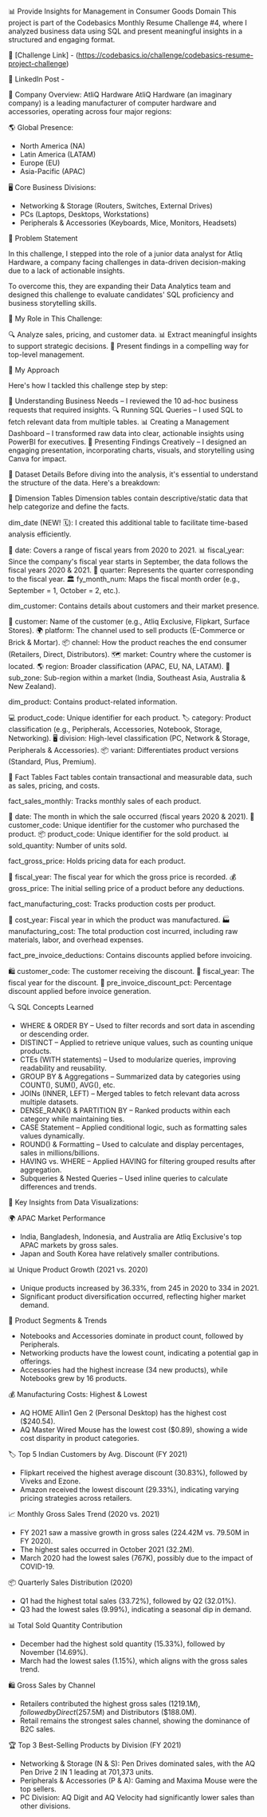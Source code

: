 📊 Provide Insights for Management in Consumer Goods Domain
This project is part of the Codebasics Monthly Resume Challenge #4, where I analyzed business data using SQL and present meaningful insights in a structured and engaging format.

📌 [Challenge Link] - (https://codebasics.io/challenge/codebasics-resume-project-challenge)

🔗 LinkedIn Post -

🏢 Company Overview: AtliQ Hardware
AtliQ Hardware (an imaginary company) is a leading manufacturer of computer hardware and accessories, operating across four major regions:

🌎 Global Presence:
  * North America (NA)
  * Latin America (LATAM)
  * Europe (EU)
  * Asia-Pacific (APAC)

🖥️ Core Business Divisions:
  * Networking & Storage (Routers, Switches, External Drives)
  * PCs (Laptops, Desktops, Workstations)
  * Peripherals & Accessories (Keyboards, Mice, Monitors, Headsets)

📝 Problem Statement

In this challenge, I stepped into the role of a junior data analyst for Atliq Hardware, a company facing challenges in data-driven decision-making due to a lack of actionable insights.

To overcome this, they are expanding their Data Analytics team and designed this challenge to evaluate candidates' SQL proficiency and business storytelling skills.

🎯 My Role in This Challenge:

  🔍 Analyze sales, pricing, and customer data.
  📊 Extract meaningful insights to support strategic decisions.
  🎥 Present findings in a compelling way for top-level management.

🎯 My Approach

Here's how I tackled this challenge step by step:

📄 Understanding Business Needs – I reviewed the 10 ad-hoc business requests that required insights.
🔍 Running SQL Queries – I used SQL to fetch relevant data from multiple tables.
📊 Creating a Management Dashboard – I transformed raw data into clear, actionable insights using PowerBI for executives.
🎥 Presenting Findings Creatively – I designed an engaging presentation, incorporating charts, visuals, and storytelling using Canva for impact.

📂 Dataset Details
Before diving into the analysis, it's essential to understand the structure of the data. Here's a breakdown:

🔹 Dimension Tables
Dimension tables contain descriptive/static data that help categorize and define the facts.

dim_date (NEW! 🗓️): I created this additional table to facilitate time-based analysis efficiently.

📅 date: Covers a range of fiscal years from 2020 to 2021.
📊 fiscal_year: Since the company's fiscal year starts in September, the data follows the fiscal years 2020 & 2021.
📆 quarter: Represents the quarter corresponding to the fiscal year.
🏛️ fy_month_num: Maps the fiscal month order (e.g., September = 1, October = 2, etc.).

dim_customer: Contains details about customers and their market presence.

🏬 customer: Name of the customer (e.g., Atliq Exclusive, Flipkart, Surface Stores).
🌍 platform: The channel used to sell products (E-Commerce or Brick & Mortar).
📦 channel: How the product reaches the end consumer (Retailers, Direct, Distributors).
🗺️ market: Country where the customer is located.
🌎 region: Broader classification (APAC, EU, NA, LATAM).
🏢 sub_zone: Sub-region within a market (India, Southeast Asia, Australia & New Zealand).

dim_product: Contains product-related information.

💻 product_code: Unique identifier for each product.
🏷️ category: Product classification (e.g., Peripherals, Accessories, Notebook, Storage, Networking).
🖥️ division: High-level classification (PC, Network & Storage, Peripherals & Accessories).
📦 variant: Differentiates product versions (Standard, Plus, Premium).

🔹 Fact Tables
Fact tables contain transactional and measurable data, such as sales, pricing, and costs.

fact_sales_monthly: Tracks monthly sales of each product.

📅 date: The month in which the sale occurred (fiscal years 2020 & 2021).
🛒 customer_code: Unique identifier for the customer who purchased the product.
📦 product_code: Unique identifier for the sold product.
📊 sold_quantity: Number of units sold.

fact_gross_price: Holds pricing data for each product.

📆 fiscal_year: The fiscal year for which the gross price is recorded.
💰 gross_price: The initial selling price of a product before any deductions.

fact_manufacturing_cost: Tracks production costs per product.

📆 cost_year: Fiscal year in which the product was manufactured.
🏭 manufacturing_cost: The total production cost incurred, including raw materials, labor, and overhead expenses.

fact_pre_invoice_deductions: Contains discounts applied before invoicing.

🛍️ customer_code: The customer receiving the discount.
📅 fiscal_year: The fiscal year for the discount.
🔻 pre_invoice_discount_pct: Percentage discount applied before invoice generation.

🔍 SQL Concepts Learned
* WHERE & ORDER BY – Used to filter records and sort data in ascending or descending order.
* DISTINCT – Applied to retrieve unique values, such as counting unique products.
* CTEs (WITH statements) – Used to modularize queries, improving readability and reusability.
* GROUP BY & Aggregations – Summarized data by categories using COUNT(), SUM(), AVG(), etc.
* JOINs (INNER, LEFT) – Merged tables to fetch relevant data across multiple datasets.
* DENSE_RANK() & PARTITION BY – Ranked products within each category while maintaining ties.
* CASE Statement – Applied conditional logic, such as formatting sales values dynamically.
* ROUND() & Formatting – Used to calculate and display percentages, sales in millions/billions.
* HAVING vs. WHERE – Applied HAVING for filtering grouped results after aggregation.
* Subqueries & Nested Queries – Used inline queries to calculate differences and trends.

🔑 Key Insights from Data Visualizations:

🌍 APAC Market Performance
* India, Bangladesh, Indonesia, and Australia are Atliq Exclusive's top APAC markets by gross sales.
* Japan and South Korea have relatively smaller contributions.

📊 Unique Product Growth (2021 vs. 2020)
* Unique products increased by 36.33%, from 245 in 2020 to 334 in 2021.
* Significant product diversification occurred, reflecting higher market demand.

🛒 Product Segments & Trends
* Notebooks and Accessories dominate in product count, followed by Peripherals.
* Networking products have the lowest count, indicating a potential gap in offerings.
* Accessories had the highest increase (34 new products), while Notebooks grew by 16 products.

💰 Manufacturing Costs: Highest & Lowest
* AQ HOME Allin1 Gen 2 (Personal Desktop) has the highest cost ($240.54).
* AQ Master Wired Mouse has the lowest cost ($0.89), showing a wide cost disparity in product categories.

🏷️ Top 5 Indian Customers by Avg. Discount (FY 2021)
* Flipkart received the highest average discount (30.83%), followed by Viveks and Ezone.
* Amazon received the lowest discount (29.33%), indicating varying pricing strategies across retailers.

📈 Monthly Gross Sales Trend (2020 vs. 2021)
* FY 2021 saw a massive growth in gross sales (224.42M vs. 79.50M in FY 2020).
* The highest sales occurred in October 2021 (32.2M).
* March 2020 had the lowest sales (767K), possibly due to the impact of COVID-19.

📦 Quarterly Sales Distribution (2020)
* Q1 had the highest total sales (33.72%), followed by Q2 (32.01%).
* Q3 had the lowest sales (9.99%), indicating a seasonal dip in demand.

📊 Total Sold Quantity Contribution
* December had the highest sold quantity (15.33%), followed by November (14.69%).
* March had the lowest sales (1.15%), which aligns with the gross sales trend.

🛍️ Gross Sales by Channel
* Retailers contributed the highest gross sales ($1219.1M), followed by Direct ($257.5M) and Distributors ($188.0M).
* Retail remains the strongest sales channel, showing the dominance of B2C sales.

🏆 Top 3 Best-Selling Products by Division (FY 2021)
* Networking & Storage (N & S): Pen Drives dominated sales, with the AQ Pen Drive 2 IN 1 leading at 701,373 units.
* Peripherals & Accessories (P & A): Gaming and Maxima Mouse were the top sellers.
* PC Division: AQ Digit and AQ Velocity had significantly lower sales than other divisions.
